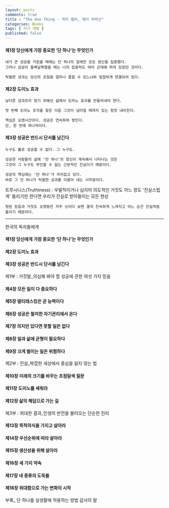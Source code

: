 ```yaml
---
layout: posts
comments: true
title : "The One Thing - 게리 캘러, 제이 파파산"
categories: Books
tags: [ 자기 개발 ]
published: false
---
```


#### 제1장 당신에게 가장 중요한 ‘단 하나’는 무엇인가

```
내가 큰 성공을 거뒸을 때에는 단 하나의 일에만 모든 정신을 집중했다.
그러나 성공이 들쭉날쭉했을 때는 나의 집중력도 여러 군데에 퍼져 있었던 것이다.
```

```
탁월한 성과는 당신의 초점을 얼마나 좁힐 수 있느냐와 밀접하게 연결되어 있다.
```

#### 제2장 도미노 효과

```
남다른 성과르리 얻기 위해선 삶에서 도미노 효과를 만들어내야 한다.
```

```
첫 번째 도미노 조각을 찾은 다음 그것이 넘어질 때까지 있는 힘껏 내리친다.
```

```
핵심은 오랜시간이다. 성공은 연속하여 쌓인다.
단, 한 번에 하나씩이다.
```

#### 제3장 성공은 반드시 단서를 남긴다

```
누구도 홀로 성공할 수 없다. 그 누구도.
```

```
성공한 사람들의 삶에 '단 하나'의 정신이 계속해서 나타나는 것은
그것이 그 누구도 부인할 수 없는 근본적인 진실이기 때문이다.
```

```
성공의 핵심에는 '단 하나'가 자리잡고 있다.
바로 그 단 하나가 탁월한 성과를 이끌어 내는 시작점이다.
```

트루시니스(Truthiness)
 : 우발적이거나 심지어 의도적인 거짓도 어느 정도 '진실스럽게' 들리기만 한다면 우리가 진실로 받아들이는 모든 현상


```
헛된 믿음과 거짓도 오랫동안 자주 쓰이다 보면 결국 친숙하게 느껴지고 어느 순간 진실처럼 들리기 때문이다.
```

---

한국의 독자들에게

#### 제1장 당신에게 가장 중요한 ‘단 하나’는 무엇인가
#### 제2장 도미노 효과
#### 제3장 성공은 반드시 단서를 남긴다

제1부 : 거짓말_의심해 봐야 할 성공에 관한 여섯 가지 믿음

#### 제4장 모든 일이 다 중요하다
#### 제5장 멀티태스킹은 곧 능력이다
#### 제6장 성공은 철저한 자기관리에서 온다
#### 제7장 의지만 있다면 못할 일은 없다
#### 제8장 일과 삶에 균형이 필요하다
#### 제9장 크게 벌이는 일은 위험하다

제2부 : 진실_복잡한 세상에서 중심을 잃지 않는 법

#### 제10장 미래의 크기를 바꾸는 초점탐색 질문
#### 제11장 도미노를 세워라
#### 제12장 삶의 해답으로 가는 길

제3부 : 위대한 결과_인생의 반전을 불러오는 단순한 진리

#### 제13장 목적의식을 가지고 살아라
#### 제14장 우선순위에 따라 살아라
#### 제15장 생산성을 위해 살아라
#### 제16장 세 가지 약속
#### 제17장 네 종류의 도둑들
#### 제18장 위대함으로 가는 변화의 시작

부록_ 단 하나를 실생활에 적용하는 방법
감사의 말